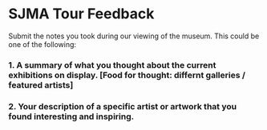# SJMA Tour Feedback

Submit the notes you took during our viewing of the museum. This could be one of the following:
### 1. A summary of what you thought about the current exhibitions on display. [Food for thought: differnt galleries / featured artists]
### 2. Your description of a specific artist or artwork that you found interesting and inspiring.
